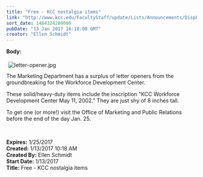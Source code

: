 ```yaml
---
title: "Free - KCC nostalgia items"
link: "http://www.kcc.edu/FacultyStaff/update/Lists/Announcements/DispForm.aspx?ID=2366"
sort_date: 1484324280000
pubDate: "13 Jan 2017 16:18:00 GMT"
creator: "Ellen Schmidt"
---
```


<div><b>Body:</b> <div class="ExternalClass2F3837D9E700437DAEE2DC54FA16B82C"><p>​<img alt="letter-opener.jpg" src="/FacultyStaff/update/Documents/letter-opener.jpg" style="vertical-align:auto;float:left;margin:5px" /><br /><br />The Marketing Department has a surplus of letter openers from the groundbreaking for the Workforce Development Center.</p>
<p>These solid/heavy-duty items include the inscription &quot;KCC Workforce Development Center May 11, 2002.&quot; They are just shy of 8 inches tall.</p>
<p>To get one (or more!) visit the Office of Marketing and Public Relations before the end of the day Jan. 25.</p>
<p> </p></div></div>
<div><b>Expires:</b> 1/25/2017</div>
<div><b>Created:</b> 1/13/2017 10:18 AM</div>
<div><b>Created By:</b> Ellen Schmidt</div>
<div><b>Start Date:</b> 1/13/2017</div>
<div><b>Title:</b> Free - KCC nostalgia items</div>
